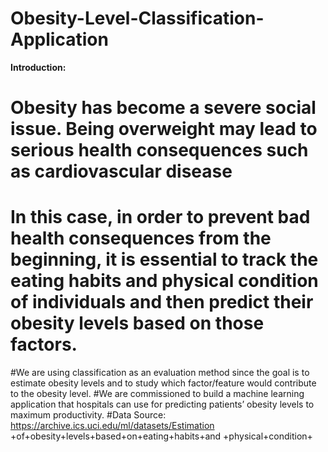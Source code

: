 # Obesity-Level-Classification-Application

**Introduction:**

# Obesity has become a severe social issue. Being overweight may lead to serious health consequences such as cardiovascular disease
# In this case, in order to prevent bad health consequences from the beginning, it is essential to track the eating habits and physical condition of individuals and then predict their obesity levels based on those factors.

#We are using classification as an evaluation method since the goal is to estimate obesity levels and to study which factor/feature would contribute to the obesity level.
#We are commissioned to build a machine learning application that hospitals can use for predicting patients’ obesity levels to maximum productivity.
#Data Source: https://archive.ics.uci.edu/ml/datasets/Estimation +of+obesity+levels+based+on+eating+habits+and +physical+condition+
